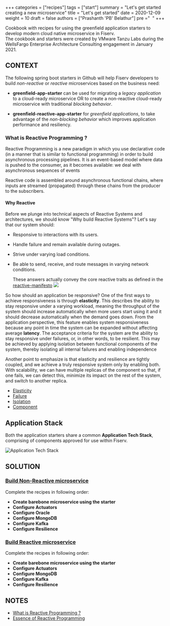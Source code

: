 +++
categories = ["recipes"]
tags = ["start"]
summary = "Let's get started creating a new microservice"
title = "Let's get started"
date = 2020-12-09
weight = 10
draft = false
authors = ["Prashanth 'PB' Belathur"]
pre ="<i class='fa fa-spinner fa-pulse fa-1x fa-fw'></i>&nbsp;&nbsp;"
+++

Cookbook with recipes for using the greenfield application starters to develop modern cloud native microservice in Fiserv.  
The cookbook and starters were created by VMware Tanzu Labs during the WellsFargo Enterprise Architecture Consulting engagement in January 2021.


## CONTEXT

The following spring boot starters in Github will help Fiserv developers to build _non-reactive_ or _reactive_ microservices based on the business need:
- **greenfield-app-starter** can be used for migrating a _legacy application_ to a cloud-ready microservice OR to create a non-reactive cloud-ready microservice with traditional _blocking behavior_.
  

- **greenfield-reactive-app-starter** for _greenfield applications_, to take advantage of the _non-blocking behavior_ which improves application performance and resiliency.

### What is Reactive Programming ?

Reactive Programming is a new paradigm in which you use declarative code (in a manner that is similar to functional programming)
in order to build asynchronous processing pipelines. It is an event-based model where data is pushed to the consumer, as it becomes available: we deal with asynchronous sequences of events

Reactive code is assembled around asynchronous functional chains, where inputs are streamed (propagated) through these chains from the producer to the subscribers.

#### Why Reactive

Before we plunge into technical aspects of Reactive Systems and architectures, we should know "Why build Reactive Systems"?
Let's say that our system should:

* Responsive to interactions with its users.
* Handle failure and remain available during outages.
* Strive under varying load conditions.
* Be able to send, receive, and route messages in varying network conditions.

  These answers actually convey the core reactive traits as defined in the [reactive-manifesto](https://www.reactivemanifesto.org/)
  ![](/images/reactivemanifesto.PNG)

So how should an application be responsive? One of the first ways to achieve responsiveness is through **elasticity**. This
describes the ability to stay responsive under a varying workload, meaning the throughput of the system should increase
automatically when more users start using it and it should decrease automatically when the demand goes down. From the
application perspective, this feature enables system responsiveness because any point in time the system can be expanded
without affecting average **latency**. The acceptance criteria for the system are the ability to stay responsive under failures, or, in other words, to be resilient.
This may be achieved by applying isolation between functional components of the system, thereby isolating all internal failures and enabling independence

Another point to emphasize is that elasticity and resilience are tightly coupled, and we achieve a truly responsive system only by enabling both. With scalability, we can have multiple replicas of the component so that, if one fails, we can detect this, minimize its impact on the rest of the system, and switch to another replica.
* [Elasticity](https://www.reactivemanifesto.org/glossary#Elasticity)
* [Failure](https://www.reactivemanifesto.org/glossary#Failure)
* [Isolation](https://www.reactivemanifesto.org/glossary#Isolation)
* [Component](https://www.reactivemanifesto.org/glossary#Component)

## Application Stack

Both the application starters share a common **Application Tech Stack**, comprising of components approved for use within Fiserv.

![Application Tech Stack](/images/tech-stack.png)

## SOLUTION
### [Build Non-Reactive microservice](#non-reactive-path)

Complete the recipes in following order:
- **Create barebone microservice using the starter**
- **Configure Actuators**
- **Configure Oracle**
- **Configure MongoDB**
- **Configure Kafka**
- **Configure Resilience**

### [Build Reactive microservice](#reactive-path)

Complete the recipes in following order:
- **Create barebone microservice using the starter**
- **Configure Actuators**
- **Configure MongoDB**
- **Configure Kafka**
- **Configure Resilience**

## NOTES
- [What is Reactive Programming ?](https://blog.redelastic.com/what-is-reactive-programming-bc9fa7f4a7fc)
- [Essence of Reactive Programming](https://www.scnsoft.com/blog/java-reactive-programming)